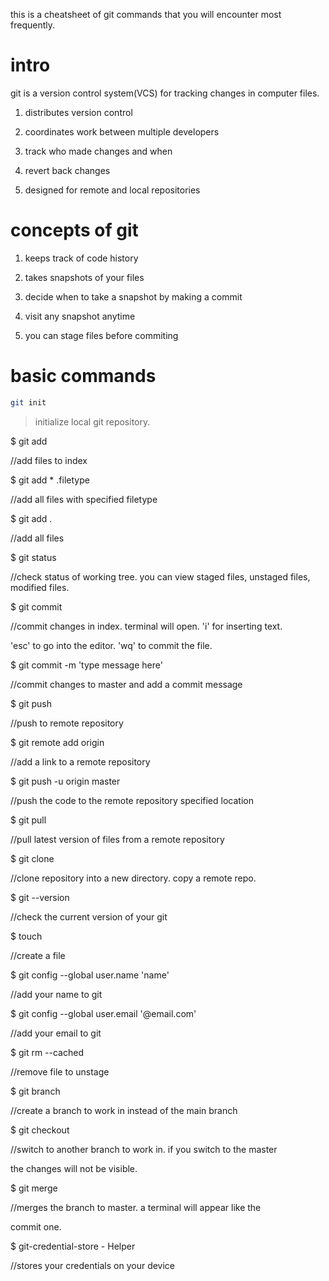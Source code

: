 this is a cheatsheet of git commands that you will encounter most frequently.

# intro

git is a version control system(VCS) for tracking changes in computer files.

1. distributes version control

2. coordinates work between multiple developers

3. track who made changes and when

4. revert back changes

5. designed for remote and local repositories

# concepts of git

1. keeps track of code history

2. takes snapshots of your files

3. decide when to take a snapshot by making a commit

4. visit any snapshot anytime

5. you can stage files before commiting

# basic commands

```bash
git init
```

> initialize local git repository.

$ git add <file>

//add files to index

$ git add * .filetype

//add all files with specified filetype

$ git add .

//add all files

$ git status

//check status of working tree. you can view staged files, unstaged files, modified files.

$ git commit

//commit changes in index. terminal will open. 'i' for inserting text.

'esc' to go into the editor. 'wq' to commit the file.

$ git commit -m 'type message here'

//commit changes to master and add a commit message

$ git push

//push to remote repository

$ git remote add origin <url>

//add a link to a remote repository

$ git push -u origin master

//push the code to the remote repository specified location

$ git pull

//pull latest version of files from a remote repository

$ git clone

//clone repository into a new directory. copy a remote repo.

$ git --version

//check the current version of your git

$ touch <file>

//create a file

$ git config --global user.name 'name'

//add your name to git

$ git config --global user.email '@email.com'

//add your email to git

$ git rm --cached <file>

//remove file to unstage

$ git branch <name>

//create a branch to work in instead of the main branch

$ git checkout <name>

//switch to another branch to work in. if you switch to the master

the changes will not be visible.

$ git merge

//merges the branch to master. a terminal will appear like the

commit one.

$ git-credential-store - Helper

//stores your credentials on your device